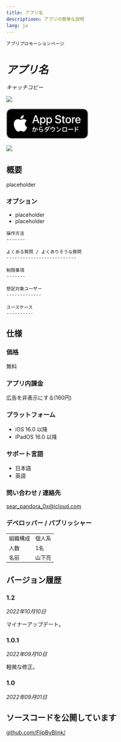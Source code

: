 ```yaml
---
title: アプリ名
descriptioon: アプリの簡単な説明
lang: ja
---
```


`アプリプロモーションページ`

_アプリ名_
===========
_キャッチコピー_

<img src="icon.png" width="90">

[![AppStore link](AppStoreバッジ.svg)](https://apps.apple.com/app/)

<img src="top1200.png" width="600">

概要
----------
placeholder

### オプション
- placeholder
- placeholder

```
操作方法
-------

よくある質問 / よくありそうな質問
--------------------------

制限事項
-------

想定対象ユーザー
-------------

ユースケース
----------
```

仕様
-------
### 価格
無料

### アプリ内課金
広告を非表示にする(160円)

### プラットフォーム
- iOS 16.0 以降
- iPadOS 16.0 以降

### サポート言語
- 日本語
- 英語

### 問い合わせ / 連絡先
sear_pandora_0x@icloud.com

### デベロッパー / パブリッシャー
<table>
<tr>
<td>組織構成</td>
<td>個人系</td>
</tr>
<tr>
<td>人数</td>
<td>1名</td>
</tr>
<tr>
<td>名前</td>
<td>山下亮</td>
</tr>
</table>

バージョン履歴
------------
### 1.2
_2022年10月10日_
<pre>マイナーアップデート。</pre>

### 1.0.1
_2022年09月10日_
<pre>軽微な修正。</pre>

### 1.0
_2022年09月01日_

ソースコードを公開しています
-----------------------
[github.com/FlipByBlink/](https://github.com/FlipByBlink/)
